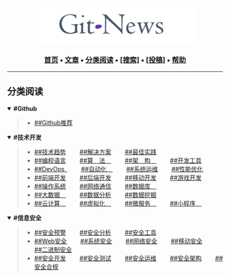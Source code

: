 <p align="center">
  	<a href="https://git-news.github.io"><img src="./.git-news/logo.png" alt="Git-News" width="380"></a>
	<h3 align="center">
   		<a href="#key-features">首页</a> •
  		<a href="#how-to-use">文章</a> •
  		<a href="#分类阅读">分类阅读</a> •  
  		<a href="#credits">[搜索]</a> •
		<a href="#download">[投稿]</a> •
  		<a href="#related">帮助</a>
	</h3>
</p>

<hr/>


## 分类阅读

<details open>
	<summary><strong> #Github </strong></summary>
	<blockquote>
	<ul>
	<li>
		<a href="#">##Github推荐</a>&emsp;&emsp;
	</li>
	</ul>
	</blockquote>
</details>


<details open>
	<summary><strong> #技术开发 </strong></summary>
	<blockquote>
	<ul>
		<li>
			<a href="#">##技术趋势</a>&emsp;&emsp;
			<a href="#">##解决方案</a>&emsp;&emsp;
			<a href="#">##最佳实践</a>&emsp;&emsp;
		</li>
		<li>
			<a href="#">##编程语言</a>&emsp;&emsp;
			<a href="#">##算&emsp;法&emsp;</a>&emsp;&emsp;
			<a href="#">##架&emsp;构&emsp;</a>&emsp;&emsp;
			<a href="#">##开发工具</a>&emsp;&emsp;
		</li>
		<li>
			<a href="#">##DevOps&ensp;</a>&emsp;&emsp;
			<a href="#">##自动化&emsp;</a>&emsp;&emsp;
			<a href="#">##系统运维</a>&emsp;&emsp;
			<a href="#">##性能优化</a>&emsp;&emsp;
		</li>
		<li>
			<a href="#">##前端开发</a>&emsp;&emsp;
			<a href="#">##后端开发</a>&emsp;&emsp;
			<a href="#">##移动开发</a>&emsp;&emsp;
			<a href="#">##游戏开发</a>&emsp;&emsp;
		</li>
		<li>
			<a href="#">##操作系统</a>&emsp;&emsp;
			<a href="#">##网络通信</a>&emsp;&emsp;
			<a href="#">##数据库&emsp;</a>&emsp;&emsp;
		</li>
		<li>
			<a href="#">##大数据&emsp;</a>&emsp;&emsp;
			<a href="#">##数据分析</a>&emsp;&emsp;
			<a href="#">##数据挖掘</a>&emsp;&emsp;
		</li>
		<li>
			<a href="#">##云计算&emsp;</a>&emsp;&emsp;
			<a href="#">##虚拟化&emsp;</a>&emsp;&emsp;
			<a href="#">##微服务&emsp;</a>&emsp;&emsp;
			<a href="#">##小程序&emsp;</a>&emsp;&emsp;
		</li>
	</ul>
	</blockquote>
</details>


<details open>
	<summary><strong> #信息安全 </strong></summary>
	<blockquote>
	<ul>
		<li>
			<a href="#">##安全预警</a>&emsp;&emsp;
			<a href="#">##安全分析</a>&emsp;&emsp;
			<a href="#">##安全工具</a>&emsp;&emsp;
		</li>
		<li>
			<a href="#">##Web安全</a>&emsp;&emsp;
			<a href="#">##系统安全</a>&emsp;&emsp;
			<a href="#">##网络安全</a>&emsp;&emsp;
			<a href="#">##移动安全</a>&emsp;&emsp;
			<a href="#">##二进制安全</a>&emsp;&emsp;
		</li>
		<li>
			<a href="#">##安全开发</a>&emsp;&emsp;
			<a href="#">##安全测试</a>&emsp;&emsp;
			<a href="#">##安全运维</a>&emsp;&emsp;
			<a href="#">##安全架构</a>&emsp;&emsp;
			<a href="#">##安全合规</a>&emsp;&emsp;
		</li>
	</ul>
	</blockquote>
</details>
